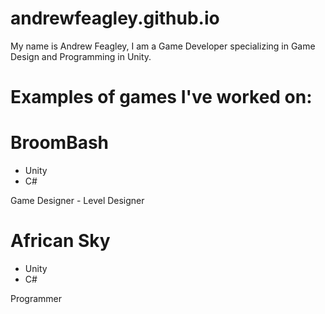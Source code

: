 # andrewfeagley.github.io
My name is Andrew Feagley, I am a Game Developer specializing in Game Design and Programming in Unity.

# Examples of games I've worked on:

# BroomBash
* Unity
* C#

Game Designer - Level Designer


# African Sky
* Unity
* C#

Programmer
